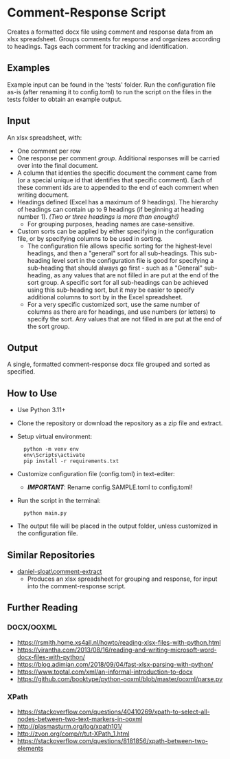 # Comment-Response Script

Creates a formatted docx file using comment and response data from an xlsx spreadsheet. Groups comments for response and organizes according to headings. Tags each comment for tracking and identification.

## Examples
Example input can be found in the 'tests' folder. Run the configuration file as-is (after renaming it to config.toml) to run the script on the files in the tests folder to obtain an example output.

## Input
An xlsx spreadsheet, with:
- One comment per row
- One response per comment *group*. Additional responses will be carried over into the final document.
- A column that identies the specific document the comment came from (or a special unique id that identifies that specific comment). Each of these comment ids are to appended to the end of each comment when writing document.
- Headings defined (Excel has a maximum of 9 headings). The hierarchy of headings can contain up to 9 headings (if beginning at heading number 1). *(Two or three headings is more than enough!)*
  - For grouping purposes, heading names are case-sensitive.
- Custom sorts can be applied by either specifying in the configuration file, or by specifying columns to be used in sorting.
  - The configuration file allows specific sorting for the highest-level headings, and then a "general" sort for all sub-headings. This sub-heading level sort in the configuration file is good for specifying a sub-heading that should always go first - such as a "General" sub-heading, as any values that are not filled in are put at the end of the sort group. A specific sort for all sub-headings can be achieved using this sub-heading sort, but it may be easier to specify additional columns to sort by in the Excel spreadsheet.
  - For a very specific customized sort, use the same number of columns as there are for headings, and use numbers (or letters) to specify the sort. Any values that are not filled in are put at the end of the sort group.

## Output
A single, formatted comment-response docx file grouped and sorted as specified.

## How to Use

- Use Python 3.11+
- Clone the repository or download the repository as a zip file and extract.
- Setup virtual environment:

        python -m venv env
        env\Scripts\activate
        pip install -r requirements.txt

- Customize configuration file (config.toml) in text-editer:
  - ***IMPORTANT***: Rename config.SAMPLE.toml to config.toml!

- Run the script in the terminal:  

        python main.py

- The output file will be placed in the output folder, unless customized in the configuration file.

## Similar Repositories

- [daniel-sloat\comment-extract](https://github.com/daniel-sloat/comment-extract)
  - Produces an xlsx spreadsheet for grouping and response, for input into the comment-response script.

## Further Reading

### DOCX/OOXML

- https://rsmith.home.xs4all.nl/howto/reading-xlsx-files-with-python.html
- https://virantha.com/2013/08/16/reading-and-writing-microsoft-word-docx-files-with-python/
- https://blog.adimian.com/2018/09/04/fast-xlsx-parsing-with-python/
- https://www.toptal.com/xml/an-informal-introduction-to-docx
- https://github.com/booktype/python-ooxml/blob/master/ooxml/parse.py

### XPath

- https://stackoverflow.com/questions/40410269/xpath-to-select-all-nodes-between-two-text-markers-in-ooxml
- http://plasmasturm.org/log/xpath101/
- http://zvon.org/comp/r/tut-XPath_1.html
- https://stackoverflow.com/questions/8181856/xpath-between-two-elements